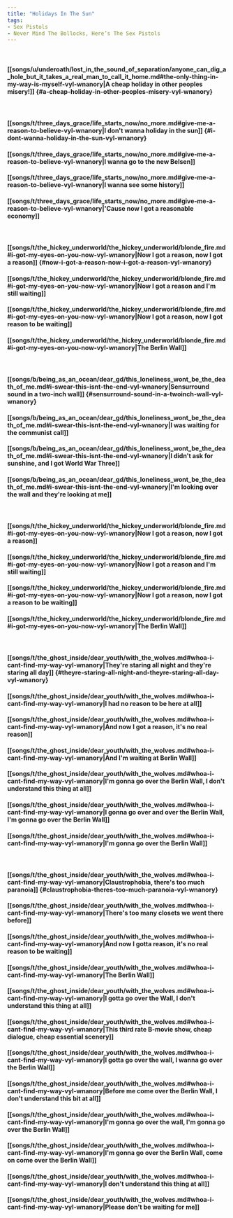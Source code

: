 ```yaml
---
title: "Holidays In The Sun"
tags:
- Sex Pistols
- Never Mind The Bollocks, Here’s The Sex Pistols
---
```

&nbsp;
#### [[songs/u/underoath/lost_in_the_sound_of_separation/anyone_can_dig_a_hole_but_it_takes_a_real_man_to_call_it_home.md#the-only-thing-in-my-way-is-myself-vyl-wnanory|A cheap holiday in other peoples misery!]] {#a-cheap-holiday-in-other-peoples-misery-vyl-wnanory}
&nbsp;
#### [[songs/t/three_days_grace/life_starts_now/no_more.md#give-me-a-reason-to-believe-vyl-wnanory|I don't wanna holiday in the sun]] {#i-dont-wanna-holiday-in-the-sun-vyl-wnanory}
#### [[songs/t/three_days_grace/life_starts_now/no_more.md#give-me-a-reason-to-believe-vyl-wnanory|I wanna go to the new Belsen]]
#### [[songs/t/three_days_grace/life_starts_now/no_more.md#give-me-a-reason-to-believe-vyl-wnanory|I wanna see some history]]
#### [[songs/t/three_days_grace/life_starts_now/no_more.md#give-me-a-reason-to-believe-vyl-wnanory|'Cause now I got a reasonable economy]]
&nbsp;
#### [[songs/t/the_hickey_underworld/the_hickey_underworld/blonde_fire.md#i-got-my-eyes-on-you-now-vyl-wnanory|Now I got a reason, now I got a reason]] {#now-i-got-a-reason-now-i-got-a-reason-vyl-wnanory}
#### [[songs/t/the_hickey_underworld/the_hickey_underworld/blonde_fire.md#i-got-my-eyes-on-you-now-vyl-wnanory|Now I got a reason and I'm still waiting]]
#### [[songs/t/the_hickey_underworld/the_hickey_underworld/blonde_fire.md#i-got-my-eyes-on-you-now-vyl-wnanory|Now I got a reason, now I got reason to be waiting]]
#### [[songs/t/the_hickey_underworld/the_hickey_underworld/blonde_fire.md#i-got-my-eyes-on-you-now-vyl-wnanory|The Berlin Wall]]
&nbsp;
#### [[songs/b/being_as_an_ocean/dear_gd/this_loneliness_wont_be_the_death_of_me.md#i-swear-this-isnt-the-end-vyl-wnanory|Sensurround sound in a two-inch wall]] {#sensurround-sound-in-a-twoinch-wall-vyl-wnanory}
#### [[songs/b/being_as_an_ocean/dear_gd/this_loneliness_wont_be_the_death_of_me.md#i-swear-this-isnt-the-end-vyl-wnanory|I was waiting for the communist call]]
#### [[songs/b/being_as_an_ocean/dear_gd/this_loneliness_wont_be_the_death_of_me.md#i-swear-this-isnt-the-end-vyl-wnanory|I didn't ask for sunshine, and I got World War Three]]
#### [[songs/b/being_as_an_ocean/dear_gd/this_loneliness_wont_be_the_death_of_me.md#i-swear-this-isnt-the-end-vyl-wnanory|I'm looking over the wall and they're looking at me]]
&nbsp;
#### [[songs/t/the_hickey_underworld/the_hickey_underworld/blonde_fire.md#i-got-my-eyes-on-you-now-vyl-wnanory|Now I got a reason, now I got a reason]]
#### [[songs/t/the_hickey_underworld/the_hickey_underworld/blonde_fire.md#i-got-my-eyes-on-you-now-vyl-wnanory|Now I got a reason and I'm still waiting]]
#### [[songs/t/the_hickey_underworld/the_hickey_underworld/blonde_fire.md#i-got-my-eyes-on-you-now-vyl-wnanory|Now I got a reason, now I got a reason to be waiting]]
#### [[songs/t/the_hickey_underworld/the_hickey_underworld/blonde_fire.md#i-got-my-eyes-on-you-now-vyl-wnanory|The Berlin Wall]]
&nbsp;
#### [[songs/t/the_ghost_inside/dear_youth/with_the_wolves.md#whoa-i-cant-find-my-way-vyl-wnanory|They're staring all night and they're staring all day]] {#theyre-staring-all-night-and-theyre-staring-all-day-vyl-wnanory}
#### [[songs/t/the_ghost_inside/dear_youth/with_the_wolves.md#whoa-i-cant-find-my-way-vyl-wnanory|I had no reason to be here at all]]
#### [[songs/t/the_ghost_inside/dear_youth/with_the_wolves.md#whoa-i-cant-find-my-way-vyl-wnanory|And now I got a reason, it's no real reason]]
#### [[songs/t/the_ghost_inside/dear_youth/with_the_wolves.md#whoa-i-cant-find-my-way-vyl-wnanory|And I'm waiting at Berlin Wall]]
#### [[songs/t/the_ghost_inside/dear_youth/with_the_wolves.md#whoa-i-cant-find-my-way-vyl-wnanory|I'm gonna go over the Berlin Wall, I don't understand this thing at all]]
#### [[songs/t/the_ghost_inside/dear_youth/with_the_wolves.md#whoa-i-cant-find-my-way-vyl-wnanory|I gonna go over and over the Berlin Wall, I'm gonna go over the Berlin Wall]]
#### [[songs/t/the_ghost_inside/dear_youth/with_the_wolves.md#whoa-i-cant-find-my-way-vyl-wnanory|I'm gonna go over the Berlin Wall]]
&nbsp;
#### [[songs/t/the_ghost_inside/dear_youth/with_the_wolves.md#whoa-i-cant-find-my-way-vyl-wnanory|Claustrophobia, there's too much paranoia]] {#claustrophobia-theres-too-much-paranoia-vyl-wnanory}
#### [[songs/t/the_ghost_inside/dear_youth/with_the_wolves.md#whoa-i-cant-find-my-way-vyl-wnanory|There's too many closets we went there before]]
#### [[songs/t/the_ghost_inside/dear_youth/with_the_wolves.md#whoa-i-cant-find-my-way-vyl-wnanory|And now I gotta reason, it's no real reason to be waiting]]
#### [[songs/t/the_ghost_inside/dear_youth/with_the_wolves.md#whoa-i-cant-find-my-way-vyl-wnanory|The Berlin Wall]]
#### [[songs/t/the_ghost_inside/dear_youth/with_the_wolves.md#whoa-i-cant-find-my-way-vyl-wnanory|I gotta go over the Wall, I don't understand this thing at all]]
#### [[songs/t/the_ghost_inside/dear_youth/with_the_wolves.md#whoa-i-cant-find-my-way-vyl-wnanory|This third rate B-movie show, cheap dialogue, cheap essential scenery]]
#### [[songs/t/the_ghost_inside/dear_youth/with_the_wolves.md#whoa-i-cant-find-my-way-vyl-wnanory|I gotta go over the wall, I wanna go over the Berlin Wall]]
#### [[songs/t/the_ghost_inside/dear_youth/with_the_wolves.md#whoa-i-cant-find-my-way-vyl-wnanory|Before me come over the Berlin Wall, I don't understand this bit at all]]
#### [[songs/t/the_ghost_inside/dear_youth/with_the_wolves.md#whoa-i-cant-find-my-way-vyl-wnanory|I'm gonna go over the wall, I'm gonna go over the Berlin Wall]]
#### [[songs/t/the_ghost_inside/dear_youth/with_the_wolves.md#whoa-i-cant-find-my-way-vyl-wnanory|I'm gonna go over the Berlin Wall, come on come over the Berlin Wall]]
#### [[songs/t/the_ghost_inside/dear_youth/with_the_wolves.md#whoa-i-cant-find-my-way-vyl-wnanory|I don't understand this thing at all]]
#### [[songs/t/the_ghost_inside/dear_youth/with_the_wolves.md#whoa-i-cant-find-my-way-vyl-wnanory|Please don't be waiting for me]]
